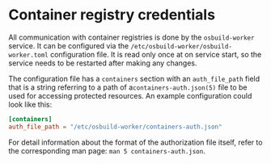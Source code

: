 # Container registry credentials

All communication with container registries is done by the `osbuild-worker`
service. It can be configured via the `/etc/osbuild-worker/osbuild-worker.toml`
configuration file. It is read only once at on service start, so the service
needs to be restarted after making any changes.

The configuration file has a `containers` section with an `auth_file_path`
field that is a string referring to a path of a`containers-auth.json(5)` file
to be used for accessing protected resources. An example configuration could
look like this:

```Toml
[containers]
auth_file_path = "/etc/osbuild-worker/containers-auth.json"
```

For detail information about the format of the authorization file itself,
refer to the corresponding man page: `man 5 containers-auth.json`.
